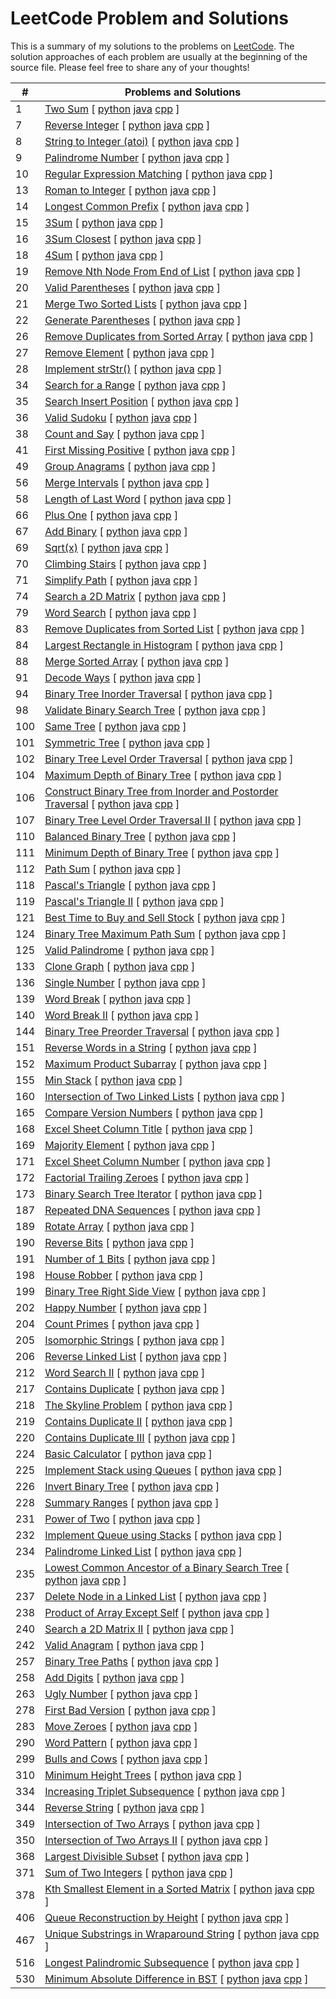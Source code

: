 # LeetCode Problem and Solutions

This is a summary of my solutions to the problems on [LeetCode](https://www.leetcode.com). The solution approaches of each problem are usually at the beginning of the  source file. Please feel free to share any of your thoughts!




|  #  | Problems and Solutions 
|------------- | ------------- 
|  1 | [Two Sum][1_link]                                   \[ [python][py]  [java][java]   [cpp][cpp] \]
|  7 | [Reverse Integer][7_link]                           \[ [python][py]  [java][java]   [cpp][cpp] \]
|  8 | [String to Integer (atoi)][8_link]                  \[ [python][py]  [java][java]   [cpp][cpp] \]
|  9 | [Palindrome Number][9_link]                         \[ [python][py]  [java][java]   [cpp][cpp] \]
| 10 | [Regular Expression Matching][10_link]              \[ [python][py]  [java][java]   [cpp][cpp] \]
| 13 | [Roman to Integer][13_link]                         \[ [python][py]  [java][java]   [cpp][cpp] \]
| 14 | [Longest Common Prefix][14_link]                    \[ [python][py]  [java][java]   [cpp][cpp] \]
| 15 | [3Sum][15_link]                                     \[ [python][py]  [java][java]   [cpp][cpp] \]
| 16 | [3Sum Closest][16_link]                             \[ [python][py]  [java][java]   [cpp][cpp] \]
| 18 | [4Sum][18_link]                                     \[ [python][py]  [java][java]   [cpp][cpp] \]
| 19 | [Remove Nth Node From End of List][19_link]         \[ [python][py]  [java][java]   [cpp][cpp] \]
| 20 | [Valid Parentheses][20_link]                        \[ [python][py]  [java][java]   [cpp][cpp] \]
| 21 | [Merge Two Sorted Lists][21_link]                   \[ [python][py]  [java][java]   [cpp][cpp] \]
| 22 | [Generate Parentheses][22_link]                     \[ [python][py]  [java][java]   [cpp][cpp] \]
| 26 | [Remove Duplicates from Sorted Array][26_link]      \[ [python][py]  [java][java]   [cpp][cpp] \]
| 27 | [Remove Element][27_link]                           \[ [python][py]  [java][java]   [cpp][cpp] \]
| 28 | [Implement strStr()][28_link]                       \[ [python][py]  [java][java]   [cpp][cpp] \]
| 34 | [Search for a Range][34_link]                       \[ [python][py]  [java][java]   [cpp][cpp] \]
| 35 | [Search Insert Position][35_link]                   \[ [python][py]  [java][java]   [cpp][cpp] \]
| 36 | [Valid Sudoku][36_link]                             \[ [python][py]  [java][java]   [cpp][cpp] \]
| 38 | [Count and Say][38_link]                            \[ [python][py]  [java][java]   [cpp][cpp] \]
| 41 | [First Missing Positive][41_link]                   \[ [python][py]  [java][java]   [cpp][cpp] \]
| 49 | [Group Anagrams][49_link]                           \[ [python][py]  [java][java]   [cpp][cpp] \]
| 56 | [Merge Intervals][56_link]                          \[ [python][py]  [java][java]   [cpp][cpp] \]
| 58 | [Length of Last Word][58_link]                      \[ [python][py]  [java][java]   [cpp][cpp] \]
| 66 | [Plus One][66_link]                                 \[ [python][py]  [java][java]   [cpp][cpp] \]
| 67 | [Add Binary][67_link]                               \[ [python][py]  [java][java]   [cpp][cpp] \]
| 69 | [Sqrt(x)][69_link]                                  \[ [python][py]  [java][java]   [cpp][cpp] \]
| 70 | [Climbing Stairs][70_link]                          \[ [python][py]  [java][java]   [cpp][cpp] \]
| 71 | [Simplify Path][71_link]                            \[ [python][py]  [java][java]   [cpp][cpp] \]
| 74 | [Search a 2D Matrix][74_link]                       \[ [python][py]  [java][java]   [cpp][cpp] \]
| 79 | [Word Search][79_link]                              \[ [python][py]  [java][java]   [cpp][cpp] \]
| 83 | [Remove Duplicates from Sorted List][83_link]       \[ [python][py]  [java][java]   [cpp][cpp] \]
| 84 | [Largest Rectangle in Histogram][84_link]           \[ [python][py]  [java][java]   [cpp][cpp] \]
| 88 | [Merge Sorted Array][88_link]                       \[ [python][py]  [java][java]   [cpp][cpp] \]
| 91 | [Decode Ways][91_link]                              \[ [python][py]  [java][java]   [cpp][cpp] \]
| 94 | [Binary Tree Inorder Traversal][94_link]            \[ [python][py]  [java][java]   [cpp][cpp] \]
| 98 | [Validate Binary Search Tree][98_link]              \[ [python][py]  [java][java]   [cpp][cpp] \]
|100 | [Same Tree][100_link]                               \[ [python][py]  [java][java]   [cpp][cpp] \]
|101 | [Symmetric Tree][101_link]                          \[ [python][py]  [java][java]   [cpp][cpp] \]
|102 | [Binary Tree Level Order Traversal][102_link]       \[ [python][py]  [java][java]   [cpp][cpp] \]
|104 | [Maximum Depth of Binary Tree][104_link]            \[ [python][py]  [java][java]   [cpp][cpp] \]
|106 | [Construct Binary Tree from Inorder and Postorder Traversal][106_link]  \[ [python][py]  [java][java]   [cpp][cpp] \]
|107 | [Binary Tree Level Order Traversal II][107_link]    \[ [python][py]  [java][java]   [cpp][cpp] \]
|110 | [Balanced Binary Tree][110_link]                    \[ [python][py]  [java][java]   [cpp][cpp] \]
|111 | [Minimum Depth of Binary Tree][111_link]            \[ [python][py]  [java][java]   [cpp][cpp] \]
|112 | [Path Sum][112_link]                                \[ [python][py]  [java][java]   [cpp][cpp] \]
|118 | [Pascal's Triangle][118_link]                       \[ [python][py]  [java][java]   [cpp][cpp] \]
|119 | [Pascal's Triangle II][119_link]                    \[ [python][py]  [java][java]   [cpp][cpp] \]
|121 | [Best Time to Buy and Sell Stock][121_link]         \[ [python][py]  [java][java]   [cpp][cpp] \]
|124 | [Binary Tree Maximum Path Sum][124_link]            \[ [python][py]  [java][java]   [cpp][cpp] \]
|125 | [Valid Palindrome][125_link]                        \[ [python][py]  [java][java]   [cpp][cpp] \]
|133 | [Clone Graph][133_link]                             \[ [python][py]  [java][java]   [cpp][cpp] \]
|136 | [Single Number][136_link]                           \[ [python][py]  [java][java]   [cpp][cpp] \]
|139 | [Word Break][139_link]                              \[ [python][py]  [java][java]   [cpp][cpp] \]
|140 | [Word Break II][140_link]                           \[ [python][py]  [java][java]   [cpp][cpp] \]
|144 | [Binary Tree Preorder Traversal][144_link]          \[ [python][py]  [java][java]   [cpp][cpp] \]
|151 | [Reverse Words in a String][151_link]               \[ [python][py]  [java][java]   [cpp][cpp] \]
|152 | [Maximum Product Subarray][152_link]                \[ [python][py]  [java][java]   [cpp][cpp] \]
|155 | [Min Stack][155_link]                               \[ [python][py]  [java][java]   [cpp][cpp] \]
|160 | [Intersection of Two Linked Lists][160_link]        \[ [python][py]  [java][java]   [cpp][cpp] \]
|165 | [Compare Version Numbers][165_link]                 \[ [python][py]  [java][java]   [cpp][cpp] \]
|168 | [Excel Sheet Column Title][168_link]                \[ [python][py]  [java][java]   [cpp][cpp] \]
|169 | [Majority Element][169_link]                        \[ [python][py]  [java][java]   [cpp][cpp] \]
|171 | [Excel Sheet Column Number][171_link]               \[ [python][py]  [java][java]   [cpp][cpp] \]
|172 | [Factorial Trailing Zeroes][172_link]               \[ [python][py]  [java][java]   [cpp][cpp] \]
|173 | [Binary Search Tree Iterator][173_link]             \[ [python][py]  [java][java]   [cpp][cpp] \]
|187 | [Repeated DNA Sequences][187_link]                  \[ [python][py]  [java][java]   [cpp][cpp] \]
|189 | [Rotate Array][189_link]                            \[ [python][py]  [java][java]   [cpp][cpp] \]
|190 | [Reverse Bits][190_link]                            \[ [python][py]  [java][java]   [cpp][cpp] \]
|191 | [Number of 1 Bits][191_link]                        \[ [python][py]  [java][java]   [cpp][cpp] \]
|198 | [House Robber][198_link]                            \[ [python][py]  [java][java]   [cpp][cpp] \]
|199 | [Binary Tree Right Side View][199_link]             \[ [python][py]  [java][java]   [cpp][cpp] \]
|202 | [Happy Number][202_link]                            \[ [python][py]  [java][java]   [cpp][cpp] \]
|204 | [Count Primes][204_link]                            \[ [python][py]  [java][java]   [cpp][cpp] \]
|205 | [Isomorphic Strings][205_link]                      \[ [python][py]  [java][java]   [cpp][cpp] \]
|206 | [Reverse Linked List][206_link]                     \[ [python][py]  [java][java]   [cpp][cpp] \]
|212 | [Word Search II][212_link]                          \[ [python][py]  [java][java]   [cpp][cpp] \]
|217 | [Contains Duplicate][217_link]                      \[ [python][py]  [java][java]   [cpp][cpp] \]
|218 | [The Skyline Problem][218_link]                     \[ [python][py]  [java][java]   [cpp][cpp] \]
|219 | [Contains Duplicate II][219_link]                   \[ [python][py]  [java][java]   [cpp][cpp] \]
|220 | [Contains Duplicate III][220_link]                  \[ [python][py]  [java][java]   [cpp][cpp] \]
|224 | [Basic Calculator][224_link]                        \[ [python][py]  [java][java]   [cpp][cpp] \]
|225 | [Implement Stack using Queues][225_link]            \[ [python][py]  [java][java]   [cpp][cpp] \]
|226 | [Invert Binary Tree][226_link]                      \[ [python][py]  [java][java]   [cpp][cpp] \]
|228 | [Summary Ranges][228_link]                          \[ [python][py]  [java][java]   [cpp][cpp] \]
|231 | [Power of Two][231_link]                            \[ [python][py]  [java][java]   [cpp][cpp] \]
|232 | [Implement Queue using Stacks][232_link]            \[ [python][py]  [java][java]   [cpp][cpp] \]
|234 | [Palindrome Linked List][234_link]                  \[ [python][py]  [java][java]   [cpp][cpp] \]
|235 | [Lowest Common Ancestor of a Binary Search Tree][235_link]  \[ [python][py]  [java][java]   [cpp][cpp] \]
|237 | [Delete Node in a Linked List][237_link]            \[ [python][py]  [java][java]   [cpp][cpp] \]
|238 | [Product of Array Except Self][238_link]            \[ [python][py]  [java][java]   [cpp][cpp] \]
|240 | [Search a 2D Matrix II][240_link]                   \[ [python][py]  [java][java]   [cpp][cpp] \]
|242 | [Valid Anagram][242_link]                           \[ [python][py]  [java][java]   [cpp][cpp] \]
|257 | [Binary Tree Paths][257_link]                       \[ [python][py]  [java][java]   [cpp][cpp] \]
|258 | [Add Digits][258_link]                              \[ [python][py]  [java][java]   [cpp][cpp] \]
|263 | [Ugly Number][263_link]                             \[ [python][py]  [java][java]   [cpp][cpp] \]
|278 | [First Bad Version][278_link]                       \[ [python][py]  [java][java]   [cpp][cpp] \]
|283 | [Move Zeroes][283_link]                             \[ [python][py]  [java][java]   [cpp][cpp] \]
|290 | [Word Pattern][290_link]                            \[ [python][py]  [java][java]   [cpp][cpp] \]
|299 | [Bulls and Cows][299_link]                          \[ [python][py]  [java][java]   [cpp][cpp] \]
|310 | [Minimum Height Trees][310_link]                    \[ [python][py]  [java][java]   [cpp][cpp] \]
|334 | [Increasing Triplet Subsequence][334_link]          \[ [python][py]  [java][java]   [cpp][cpp] \]
|344 | [Reverse String][344_link]                          \[ [python][py]  [java][java]   [cpp][cpp] \]
|349 | [Intersection of Two Arrays][349_link]              \[ [python][py]  [java][java]   [cpp][cpp] \]
|350 | [Intersection of Two Arrays II][350_link]           \[ [python][py]  [java][java]   [cpp][cpp] \]
|368 | [Largest Divisible Subset][368_link]                \[ [python][py]  [java][java]   [cpp][cpp] \]
|371 | [Sum of Two Integers][371_link]                     \[ [python][py]  [java][java]   [cpp][cpp] \]
|378 | [Kth Smallest Element in a Sorted Matrix][378_link]  \[ [python][py]  [java][java]   [cpp][cpp] \]
|406 | [Queue Reconstruction by Height][406_link]          \[ [python][py]  [java][java]   [cpp][cpp] \]
|467 | [Unique Substrings in Wraparound String][467_link]  \[ [python][py]  [java][java]   [cpp][cpp] \]
|516 | [Longest Palindromic Subsequence][516_link]         \[ [python][py]  [java][java]   [cpp][cpp] \]
|530 | [Minimum Absolute Difference in BST][530_link]      \[ [python][py]  [java][java]   [cpp][cpp] \]


<!-- &#x1f512;   for the lock -->
<!-- tiltle -->
[1_link]: https://leetcode.com/problems/two-sum/
[7_link]: https://leetcode.com/problems/reverse-integer/
[8_link]: https://leetcode.com/problems/string-to-integer-atoi/
[9_link]: https://leetcode.com/problems/palindrome-number/
[10_link]: https://leetcode.com/problems/regular-expression-matching/
[13_link]: https://leetcode.com/problems/roman-to-integer/
[14_link]: https://leetcode.com/problems/longest-common-prefix/
[15_link]: https://leetcode.com/problems/3sum/
[16_link]: https://leetcode.com/problems/3sum-closest/
[18_link]: https://leetcode.com/problems/4sum/
[19_link]: https://leetcode.com/problems/remove-nth-node-from-end-of-list/
[20_link]: https://leetcode.com/problems/valid-parentheses/
[21_link]: https://leetcode.com/problems/merge-two-sorted-lists/
[22_link]: https://leetcode.com/problems/generate-parentheses/
[26_link]: https://leetcode.com/problems/remove-duplicates-from-sorted-array/
[27_link]: https://leetcode.com/problems/remove-element/
[28_link]: https://leetcode.com/problems/implement-strstr/
[34_link]: https://leetcode.com/problems/search-for-a-range/
[35_link]: https://leetcode.com/problems/search-insert-position/
[36_link]: https://leetcode.com/problems/valid-sudoku/
[38_link]: https://leetcode.com/problems/count-and-say/
[41_link]: https://leetcode.com/problems/first-missing-positive/
[49_link]: https://leetcode.com/problems/group-anagrams/
[56_link]: https://leetcode.com/problems/merge-intervals/
[58_link]: https://leetcode.com/problems/length-of-last-word/
[66_link]: https://leetcode.com/problems/plus-one/
[67_link]: https://leetcode.com/problems/add-binary/
[69_link]: https://leetcode.com/problems/sqrtx/
[70_link]: https://leetcode.com/problems/climbing-stairs/
[71_link]: https://leetcode.com/problems/simplify-path/
[74_link]: https://leetcode.com/problems/search-a-2d-matrix/
[79_link]: https://leetcode.com/problems/word-search/
[83_link]: https://leetcode.com/problems/remove-duplicates-from-sorted-list/
[84_link]: https://leetcode.com/problems/largest-rectangle-in-histogram/
[88_link]: https://leetcode.com/problems/merge-sorted-array/
[91_link]: https://leetcode.com/problems/decode-ways/
[94_link]: https://leetcode.com/problems/binary-tree-inorder-traversal/
[98_link]: https://leetcode.com/problems/validate-binary-search-tree/
[100_link]: https://leetcode.com/problems/same-tree/
[101_link]: https://leetcode.com/problems/symmetric-tree/
[102_link]: https://leetcode.com/problems/binary-tree-level-order-traversal/
[104_link]: https://leetcode.com/problems/maximum-depth-of-binary-tree/
[106_link]: https://leetcode.com/problems/construct-binary-tree-from-inorder-and-postorder-traversal/
[107_link]: https://leetcode.com/problems/binary-tree-level-order-traversal-ii/
[110_link]: https://leetcode.com/problems/balanced-binary-tree/
[111_link]: https://leetcode.com/problems/minimum-depth-of-binary-tree/
[112_link]: https://leetcode.com/problems/path-sum/
[118_link]: https://leetcode.com/problems/pascals-triangle/
[119_link]: https://leetcode.com/problems/pascals-triangle-ii/
[121_link]: https://leetcode.com/problems/best-time-to-buy-and-sell-stock/
[124_link]: https://leetcode.com/problems/binary-tree-maximum-path-sum/
[125_link]: https://leetcode.com/problems/valid-palindrome/
[133_link]: https://leetcode.com/problems/clone-graph/
[136_link]: https://leetcode.com/problems/single-number/
[139_link]: https://leetcode.com/problems/word-break/
[140_link]: https://leetcode.com/problems/word-break-ii/
[144_link]: https://leetcode.com/problems/binary-tree-preorder-traversal/
[151_link]: https://leetcode.com/problems/reverse-words-in-a-string/
[152_link]: https://leetcode.com/problems/maximum-product-subarray/
[155_link]: https://leetcode.com/problems/min-stack/
[160_link]: https://leetcode.com/problems/intersection-of-two-linked-lists/
[165_link]: https://leetcode.com/problems/compare-version-numbers/
[168_link]: https://leetcode.com/problems/excel-sheet-column-title/
[169_link]: https://leetcode.com/problems/majority-element/
[171_link]: https://leetcode.com/problems/excel-sheet-column-number/
[172_link]: https://leetcode.com/problems/factorial-trailing-zeroes/
[173_link]: https://leetcode.com/problems/binary-search-tree-iterator/
[187_link]: https://leetcode.com/problems/repeated-dna-sequences/
[189_link]: https://leetcode.com/problems/rotate-array/
[190_link]: https://leetcode.com/problems/reverse-bits/
[191_link]: https://leetcode.com/problems/number-of-1-bits/
[198_link]: https://leetcode.com/problems/house-robber/
[199_link]: https://leetcode.com/problems/binary-tree-right-side-view/
[202_link]: https://leetcode.com/problems/happy-number/
[204_link]: https://leetcode.com/problems/count-primes/
[205_link]: https://leetcode.com/problems/isomorphic-strings/
[206_link]: https://leetcode.com/problems/reverse-linked-list/
[212_link]: https://leetcode.com/problems/word-search-ii/
[217_link]: https://leetcode.com/problems/contains-duplicate/
[218_link]: https://leetcode.com/problems/the-skyline-problem/
[219_link]: https://leetcode.com/problems/contains-duplicate-ii/
[220_link]: https://leetcode.com/problems/contains-duplicate-iii/
[224_link]: https://leetcode.com/problems/basic-calculator/
[225_link]: https://leetcode.com/problems/implement-stack-using-queues/
[226_link]: https://leetcode.com/problems/invert-binary-tree/
[228_link]: https://leetcode.com/problems/summary-ranges/
[231_link]: https://leetcode.com/problems/power-of-two/
[232_link]: https://leetcode.com/problems/implement-queue-using-stacks/
[234_link]: https://leetcode.com/problems/palindrome-linked-list/
[235_link]: https://leetcode.com/problems/lowest-common-ancestor-of-a-binary-search-tree/
[237_link]: https://leetcode.com/problems/delete-node-in-a-linked-list/
[238_link]: https://leetcode.com/problems/product-of-array-except-self/
[240_link]: https://leetcode.com/problems/search-a-2d-matrix-ii/
[242_link]: https://leetcode.com/problems/valid-anagram/
[257_link]: https://leetcode.com/problems/binary-tree-paths/
[258_link]: https://leetcode.com/problems/add-digits/
[263_link]: https://leetcode.com/problems/ugly-number/
[278_link]: https://leetcode.com/problems/first-bad-version/
[283_link]: https://leetcode.com/problems/move-zeroes/
[290_link]: https://leetcode.com/problems/word-pattern/
[299_link]: https://leetcode.com/problems/bulls-and-cows/
[310_link]: https://leetcode.com/problems/minimum-height-trees/
[334_link]: https://leetcode.com/problems/increasing-triplet-subsequence/
[344_link]: https://leetcode.com/problems/reverse-string/
[349_link]: https://leetcode.com/problems/intersection-of-two-arrays/
[350_link]: https://leetcode.com/problems/intersection-of-two-arrays-ii/
[368_link]: https://leetcode.com/problems/largest-divisible-subset/
[371_link]: https://leetcode.com/problems/sum-of-two-integers/
[378_link]: https://leetcode.com/problems/kth-smallest-element-in-a-sorted-matrix/
[406_link]: https://leetcode.com/problems/queue-reconstruction-by-height/
[467_link]: https://leetcode.com/problems/unique-substrings-in-wraparound-string/
[516_link]: https://leetcode.com/problems/longest-palindromic-subsequence/
[530_link]: https://leetcode.com/problems/minimum-absolute-difference-in-bst/

<!-- solution -->
[py]: https://github.com/thongle91/Leetcode-Solutions/blob/master/python
[java]: https://github.com/thongle91/Leetcode-Solutions/blob/master/python
[cpp]: https://github.com/thongle91/Leetcode-Solutions/blob/master/python
